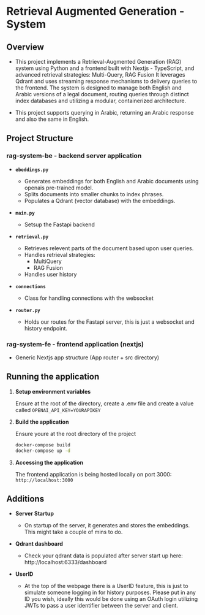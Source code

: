 # Retrieval Augmented Generation - System

## Overview
- This project implements a Retrieval-Augmented Generation (RAG) system using Python and a frontend built with Nextjs - TypeScript, and advanced retrieval strategies: Multi-Query, RAG Fusion It leverages Qdrant and uses streaming response mechanisms to delivery queries to the frontend. The system is designed to manage both English and Arabic versions of a legal document, routing queries through distinct index databases and utilizing a modular, containerized architecture.

- This project supports querying in Arabic, returning an Arabic response and also the same in English.

## Project Structure
### rag-system-be - backend server application

- **`ebeddings.py`**
  - Generates embeddings for both English and Arabic documents using openais pre-trained model.
  - Splits documents into smaller chunks to index phrases.
  - Populates a Qdrant (vector database) with the embeddings.

- **`main.py`**
  - Setsup the Fastapi backend

- **`retrieval.py`**
  - Retrieves relevent parts of the document based upon user queries.
  - Handles retrieval strategies:
    - MultiQuery
    - RAG Fusion
  - Handles user history

- **`connections`**
  - Class for handling connections with the websocket

- **`router.py`**
  - Holds our routes for the Fastapi server, this is just a websocket and history endpoint.

### rag-system-fe - frontend application (nextjs)

- Generic Nextjs app structure (App router + src directory)
  
## Running the application

1. **Setup environment variables**

    Ensure at the root of the directory, create a .env file and create a value called
    ```OPENAI_API_KEY=YOURAPIKEY```

1. **Build the application**

    Ensure youre at the root directory of the project

    ```bash
    docker-compose build
    docker-compose up -d
    ```

2. **Accessing the application**

    The frontend application is being hosted locally on port 3000:
    ```http://localhost:3000```

## Additions

- **Server Startup**
  - On startup of the server, it generates and stores the embeddings. This might take a couple of mins to do.


- **Qdrant dashboard**
  - Check your qdrant data is populated after server start up here: http://localhost:6333/dashboard
 
- **UserID**
  - At the top of the webpage there is a UserID feature, this is just to simulate someone logging in for history purposes. Please put in any ID you wish, ideally this would be done using an OAuth login utilizing JWTs to pass a user identifier between the server and client.
